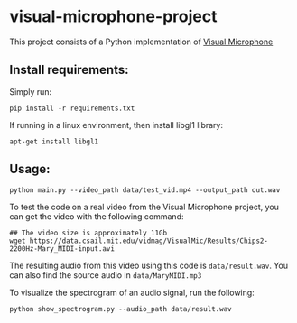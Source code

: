 # visual-microphone-project

This project consists of a Python implementation of [Visual Microphone](https://people.csail.mit.edu/mrub/VisualMic/)


## Install requirements:
Simply run:
```
pip install -r requirements.txt
```
If running in a linux environment, then install libgl1 library:
```
apt-get install libgl1
```
## Usage:
```
python main.py --video_path data/test_vid.mp4 --output_path out.wav
```

To test the code on a real video from the Visual Microphone project, you can get the video with the following command:
```
## The video size is approximately 11Gb
wget https://data.csail.mit.edu/vidmag/VisualMic/Results/Chips2-2200Hz-Mary_MIDI-input.avi
```

The resulting audio from this video using this code is `data/result.wav`. You can also find the source audio in `data/MaryMIDI.mp3`

To visualize the spectrogram of an audio signal, run the following:
```
python show_spectrogram.py --audio_path data/result.wav
```